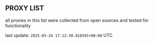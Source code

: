 ## PROXY LIST

all proxies in this list were collected from open sources and tested for functionality

last update: `2025-03-24 17:12:30.818591+00:00` UTC